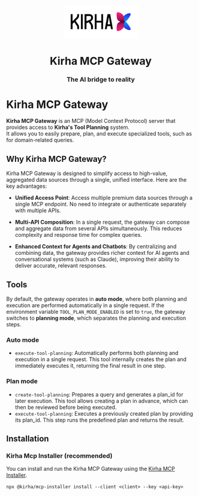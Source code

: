 <p align="center">
  <a href="https://kirha.ai" target="_blank">
    <img src="assets/logo.png" width="200" alt="Bright Data Logo">
  </a>
</p>

<h1 align="center">Kirha MCP Gateway</h1>
<h3 align="center">The AI bridge to reality</h3>


# Kirha MCP Gateway

**Kirha MCP Gateway** is an MCP (Model Context Protocol) server that provides access to **Kirha's Tool Planning** system.  
It allows you to easily prepare, plan, and execute specialized tools, such as for domain-related queries.

## Why Kirha MCP Gateway?

Kirha MCP Gateway is designed to simplify access to high-value, aggregated data sources through a single, unified interface. Here are the key advantages:

- **Unified Access Point**: Access multiple premium data sources through a single MCP endpoint. No need to integrate or authenticate separately with multiple APIs.

- **Multi-API Composition**: In a single request, the gateway can compose and aggregate data from several APIs simultaneously. This reduces complexity and response time for complex queries.

- **Enhanced Context for Agents and Chatbots**: By centralizing and combining data, the gateway provides richer context for AI agents and conversational systems (such as Claude), improving their ability to deliver accurate, relevant responses.

## Tools

By default, the gateway operates in **auto mode**, where both planning and execution are performed automatically in a single request.
If the environment variable `TOOL_PLAN_MODE_ENABLED` is set to `true`, the gateway switches to **planning mode**, which separates the planning and execution steps.

### Auto mode

- `execute-tool-planning`: Automatically performs both planning and execution in a single request. This tool internally creates the plan and immediately executes it, returning the final result in one step.

### Plan mode

- `create-tool-planning`: Prepares a query and generates a plan_id for later execution. This tool allows creating a plan in advance, which can then be reviewed before being executed.
- `execute-tool-planning`: Executes a previously created plan by providing its plan_id. This step runs the predefined plan and returns the result.

## Installation

### Kirha Mcp Installer (recommended)  

You can install and run the Kirha MCP Gateway using the [Kirha MCP Installer](https://github.com/kirha-ai/mcp-installer?tab=readme-ov-file#installation).

```
npx @kirha/mcp-installer install --client <client> --key <api-key>
```
